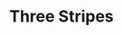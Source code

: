---
ee_id: '4402'
site: '1'
type: '2'
url: 2018-014-three-stripes
title: Three Stripes
year: '2018'
display_year: '2018'
medium: Inkjet on canvas (x3)
dims: 108 x 36 in
pitch:
ps:
live_url:
related:
youtube:
related_code:
imgs: three-stripes2018-014-database-02.jpg
subheading:
download:
add_credit:
add_credits:
commission:
layout: things-i-made
---